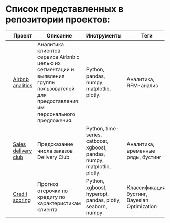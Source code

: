 # Список представленных в репозитории проектов:

|   | Проект | Описание | Инструменты | Теги
|---|---|---|---|---|
|   | [Airbnb analitics](https://github.com/an-karpov/Portfolio/tree/main/Airbnb%20analytics) | Аналитика клиентов сервиса Airbnb с целью их сегментации и выявления группы пользователей для предоставления им персонального предложения. | Python, pandas, numpy, matplotlib, plotly. | Аналитика, RFM-анализ || 
|   | [Sales delivery club](https://github.com/an-karpov/Portfolio/tree/main/Sales%20delivery%20club) | Предсказание числа заказов Delivery Club | Python, time-series, catboost, xgboost, pandas, numpy, matplotlib, plotly. | Аналитика, временные ряды, бустинг || 
|   | [Credit scoring](https://github.com/an-karpov/Portfolio/tree/main/Credit%20scoring) | Прогноз отсрочки по кредиту по характеристикам клиента | Python, xgboost, hyperopt, pandas, plotly, seaborn, numpy. | Классификация, бустинг, Bayesian Optimization  || 
